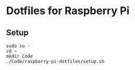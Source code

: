 # Dotfiles for Raspberry Pi

## Setup

```
sudo su -
cd ~
mkdir Code
./Code/raspberry-pi-dotfiles/setup.sh
```
